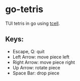 # go-tetris

TUI tetris in go using [tcell](https://github.com/gdamore/tcell).

## Keys:

- Escape, Q: quit
- Left Arrow: move piece left
- Right Arrow: move piece right
- Up Arrow: rotate piece
- Space Bar: drop piece
